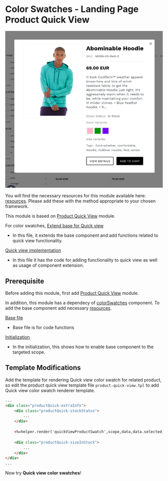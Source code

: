 # Color Swatches - Landing Page Product Quick View

![Quick-view color-swatches](/modules/color-swatches/images/image002.png)

You will find the necessary resources for this module available here:
[resources](/modules/color-swatches/quick-view/resources). Please add these with the
method appropriate to your chosen framework. 

This module is based on [Product Quick View](/modules/product-quick-view) module.

For color swatches,
[Extend base for Quick view](/modules/color-swatches/quick-view/resources/assets/js/color-swatches-quick-view.js)
- In this file, it extends the base component and add functions related to quick view functionality.

[Quick view implementation](/modules/color-swatches/quick-view/resources/assets/js/color-swatches-quick-view-script.js)
- In this file it has the code for adding functionality to quick view as well as usage of component extension.

## Prerequisite

Before adding this module, first add [Product Quick View](/modules/product-quick-view) module.

In addition, this module has a dependecy of [colorSwatches](/components/color-swatches) component. To add the base component add necessary [resources](/components/color-swatches/resources).

[Base file](/components/color-swatches/resources/assets/js/color-swatches.js)
- Base file is for code functions

[Initialization](/components/color-swatches/resources/assets/js/color-swatches-initialize.js)
- In the initialization, this shows how to enable base component to the targeted scope.

## Template Modifications

Add the template for rendering Quick view color swatch for related product,
so edit the product quick view template file `product-quick-view.tpl` to add Quick view color swatch renderer template.

```html
...
<div class="productQuick-extraInfo">
    <div class="productQuick-stockStatus">
        ...
    </div>

    <%=helper.render('quickViewProductSwatch',scope,data,data.selected_product) %>

    <div class="productQuick-sizeInStock">
        ...
    </div>
</div>
...
```

Now try **Quick view color swatches**!
